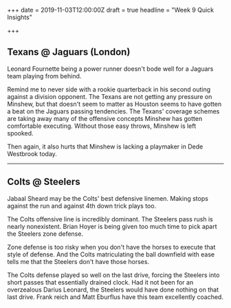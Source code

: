 +++
date = 2019-11-03T12:00:00Z
draft = true
headline = "Week 9 Quick Insights"

+++
## Texans @ Jaguars (London)

Leonard Fournette being a power runner doesn't bode well for a Jaguars team playing from behind.

Remind me to never side with a rookie quarterback in his second outing against a division opponent. The Texans are not getting any pressure on Minshew, but that doesn't seem to matter as Houston seems to have gotten a beat on the Jaguars passing tendencies. The Texans' coverage schemes are taking away many of the offensive concepts Minshew has gotten comfortable executing. Without those easy throws, Minshew is left spooked.

Then again, it also hurts that Minshew is lacking a playmaker in Dede Westbrook today. 

***

## Colts @ Steelers

Jabaal Sheard may be the Colts' best defensive linemen. Making stops against the run and against 4th down trick plays too.

The Colts offensive line is incredibly dominant. The Steelers pass rush is nearly nonexistent. Brian Hoyer is being given too much time to pick apart the Steelers zone defense.

Zone defense is too risky when you don't have the horses to execute that style of defense. And the Colts matriculating the ball downfield with ease tells me that the Steelers don't have those horses.

The Colts defense played so well on the last drive, forcing the Steelers into short passes that essentially drained clock. Had it not been for an overzealous Darius Leonard, the Steelers would have done nothing on that last drive. Frank reich and Matt Eburflus have this team excellently coached.